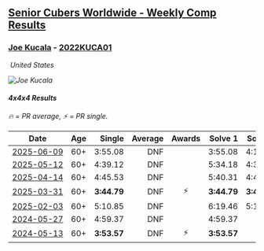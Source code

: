 <style>table {white-space: nowrap;}</style>
<link rel="stylesheet" type="text/css" href="/scw-comp/css/flags.css" />

## [Senior Cubers Worldwide - Weekly Comp Results](/scw-comp/results/)
### [Joe Kucala](README.md) - [2022KUCA01](https://www.worldcubeassociation.org/persons/2022KUCA01?event=444)

<i class="flag flag-US" />&nbsp;United States

![Joe Kucala](1682123036.jpg)

#### 4x4x4 Results

<span style="white-space: nowrap;">🔥 = PR average</span>, <span style="white-space: nowrap;">⚡ = PR single</span>.

| Date | Age | Single | Average | Awards | Solve 1 | Solve 2 | Solve 3 | Solve 4 | Solve 5 | Video |
| :--: | :--: | --: | --: | :--: | --: | --: | --: | --: | --: | :-- |
| [2025-06-09](../../results/2025-06-09/444.md) | 60+ | 3:55.08 | DNF |  | 3:55.08 | 4:11.37 | DNS | DNS | DNS | [Desktop](https://www.facebook.com/events/2080552229022879/permalink/2085302508547851) / [Mobile](https://m.facebook.com/events/2080552229022879?view=permalink&id=2085302508547851) |
| [2025-05-12](../../results/2025-05-12/444.md) | 60+ | 4:39.12 | DNF |  | 5:34.18 | 4:39.12 | DNS | DNS | DNS | [Desktop](https://www.facebook.com/events/1048583683851881/permalink/1055260883184161) / [Mobile](https://m.facebook.com/events/1048583683851881?view=permalink&id=1055260883184161) |
| [2025-04-14](../../results/2025-04-14/444.md) | 60+ | 4:45.53 | DNF |  | 5:40.31 | 4:45.53 | DNS | DNS | DNS | [Desktop](https://www.facebook.com/events/557740544015249/permalink/567085739747396) / [Mobile](https://m.facebook.com/events/557740544015249?view=permalink&id=567085739747396) |
| [2025-03-31](../../results/2025-03-31/444.md) | 60+ | **3:44.79** | DNF | ⚡ | **3:44.79** | **3:44.79** | DNS | DNS | DNS | [Desktop](https://www.facebook.com/events/1215716510554915/permalink/1225772156216017) / [Mobile](https://m.facebook.com/events/1215716510554915?view=permalink&id=1225772156216017) |
| [2025-02-03](../../results/2025-02-03/444.md) | 60+ | 5:10.85 | DNF |  | 6:19.46 | 5:10.85 | DNS | DNS | DNS | [Desktop](https://www.facebook.com/events/1130545325035871/permalink/1139323380824732) / [Mobile](https://m.facebook.com/events/1130545325035871?view=permalink&id=1139323380824732) |
| [2024-05-27](../../results/2024-05-27/444.md) | 60+ | 4:59.37 | DNF |  | 4:59.37 | DNF | DNS | DNS | DNS | [Desktop](https://www.facebook.com/events/476090921456450/permalink/481322614266614) / [Mobile](https://m.facebook.com/events/476090921456450?view=permalink&id=481322614266614) |
| [2024-05-13](../../results/2024-05-13/444.md) | 60+ | **3:53.57** | DNF | ⚡ | **3:53.57** | DNF | DNS | DNS | DNS | [Desktop](https://www.facebook.com/events/849366597233542/permalink/856438983192970) / [Mobile](https://m.facebook.com/events/849366597233542?view=permalink&id=856438983192970) |


<!-- Global site tag (gtag.js) - Google Analytics -->
<script async src="https://www.googletagmanager.com/gtag/js?id=UA-86348435-3"></script>
<script>window.dataLayer = window.dataLayer || []; function gtag() {dataLayer.push(arguments);} gtag('js', new Date()); gtag('config', 'UA-86348435-3');</script>
